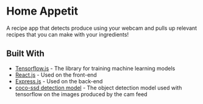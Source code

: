 # Home Appetit
A recipe app that detects produce using your webcam and pulls up relevant recipes that you can make with your ingredients! <!--(https://home-appetit.herokuapp.com/)-->

## Built With

* [Tensorflow.js](https://www.npmjs.com/package/@tensorflow/tfjs) - The library for training machine learning models
* [React.js](https://reactjs.org/) - Used on the front-end
* [Express.js](https://expressjs.com/) - Used on the back-end
* [coco-ssd detection model](https://github.com/tensorflow/tfjs-models/tree/master/coco-ssd) - The object detection model used with tensorflow on the images produced by the cam feed
